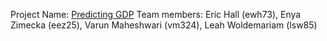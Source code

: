 Project Name: [Predicting GDP](https://github.com/Eric-w-H/ORIE4741_Project)
Team members: Eric Hall (ewh73), Enya Zimecka (eez25), Varun Maheshwari (vm324), Leah Woldemariam (lsw85)